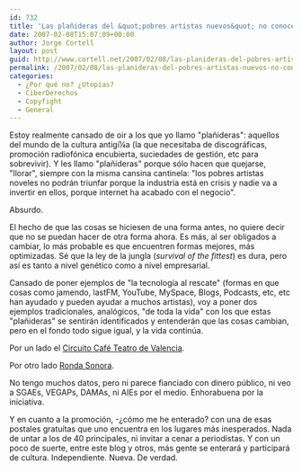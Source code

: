 ```yaml
---
id: 732
title: 'Las plañideras del &quot;pobres artistas nuevos&quot; no conocen esto'
date: 2007-02-08T15:07:09+00:00
author: Jorge Cortell
layout: post
guid: http://www.cortell.net/2007/02/08/las-planideras-del-pobres-artistas-nuevos-no-conocen-esto/
permalink: /2007/02/08/las-planideras-del-pobres-artistas-nuevos-no-conocen-esto/
categories:
  - ¿Por qué no? ¿Utopías?
  - CiberDerechos
  - Copyfight
  - General
---
```

Estoy realmente cansado de oir a los que yo llamo "plañideras": aquellos del mundo de la cultura antigí¼a (la que necesitaba de discográficas, promoción radiofónica encubierta, suciedades de gestión, etc para sobrevivir). Y les llamo "plañideras" porque sólo hacen que quejarse, "llorar", siempre con la misma cansina cantinela: "los pobres artistas noveles no podrán triunfar porque la industria está en crisis y nadie va a invertir en ellos, porque internet ha acabado con el negocio".

Absurdo.

El hecho de que las cosas se hiciesen de una forma antes, no quiere decir que no se puedan hacer de otra forma ahora. Es más, al ser obligados a cambiar, lo más probable es que encuentren formas mejores, más optimizadas. Sé que la ley de la jungla (_survival of the fittest_) es dura, pero así­ es tanto a nivel genético como a nivel empresarial.

Cansado de poner ejemplos de "la tecnologí­a al rescate" (formas en que cosas como jamendo, lastFM, YouTube, MySpace, Blogs, Podcasts, etc, etc han ayudado y pueden ayudar a muchos artistas), voy a poner dos ejemplos tradicionales, analógicos, "de toda la vida" con los que estas "plañideras" se sentirán identificados y entenderán que las cosas cambian, pero en el fondo todo sigue igual, y la vida continúa.

Por un lado el <a target="_blank" title="Circuito Café Teatro" href="http://www.circuitocafeteatro.com/Inicio/tabid/36/Default.aspx">Circuito Café Teatro de Valencia</a>.

Por otro lado <a target="_blank" title="Ronda Sonora" href="http://rondasonora.k25.net/">Ronda Sonora</a>.

No tengo muchos datos, pero ni parece fianciado con dinero público, ni veo a SGAEs, VEGAPs, DAMAs, ni AIEs por el medio. Enhorabuena por la iniciativa.

Y en cuanto a la promoción, -¿cómo me he enterado? con una de esas postales gratuí­tas que uno encuentra en los lugares más inesperados. Nada de untar a los de 40 principales, ni invitar a cenar a periodistas. Y con un poco de suerte, entre este blog y otros, más gente se enterará y participará de cultura. Independiente. Nueva. De verdad.